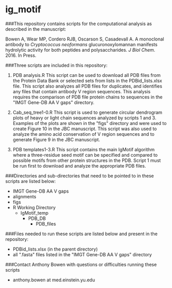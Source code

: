 # ig_motif

###This repository contains scripts for the computational analysis as described in the manuscript:

Bowen A, Wear MP, Cordero RJB, Oscarson S, Casadevall A. A monoclonal antibody to *Cryptococcus neoformans* glucuronoxylomannan manifests hydrolytic activity for both peptides and polysaccharides. *J Biol Chem*. 2016. In Press.

###Three scripts are included in this repository:

1. PDB analysis.R
This script can be used to download all PDB files from the Protein Data Bank or selected sets from lists in the PDBid_lists.xlsx file. This script also analyzes all PDB files for duplicates, and identifies any files that contain antibody V region sequences. This analysis requires the comparison of PDB file protein chains to sequences in the "IMGT Gene-DB AA V gaps" directory.

2. Cab_seq_tree1-0.R
This script is used to generate circular dendrogram plots of heavy or light chain sequences analyzed by scripts 1 and 3. Examples of the plots are shown in the "figs" directory and were used to create Figure 10 in the JBC manuscript. This script was also used to analyze the amino acid conservation of V region sequences and to generate Figure 9 in the JBC manuscript.

3. PDB templates1-3.R
This script contains the main IgMotif algorithm where a three-residue seed motif can be specified and compared to possible motifs from other protein structures in the PDB. Script 1 must be run first to download and analyze the appropriate PDB files.

###Directories and sub-directories that need to be pointed to in these scripts are listed below:

* IMGT Gene-DB AA V gaps
* alignments
* figs
* R Working Directory
  * IgMotif_temp
    * PDB_DB
      * PDB_files

###Files needed to run these scripts are listed below and present in the repository:

* PDBid_lists.xlsx (in the parent directory)
* all ".fasta" files listed in the "IMGT Gene-DB AA V gaps" directory

###Contact Anthony Bowen with questions or difficulties running these scripts
* anthony.bowen at med.einstein.yu.edu
